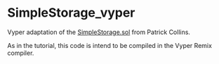 # SimpleStorage_vyper

Vyper adaptation of the [SimpleStorage.sol](https://github.com/PatrickAlphaC/simple_storage) from Patrick Collins.

As in the tutorial, this code is intend to be compiled in the Vyper Remix compiler.


